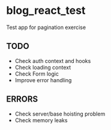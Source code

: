 # blog_react_test

Test app for pagination exercise

## TODO

- Check auth context and hooks
- Check loading context
- Check Form logic
- Improve error handling

## ERRORS

- Check server/base hoisting problem
- Check memory leaks
